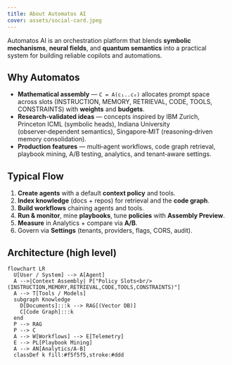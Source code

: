 ```yaml
---
title: About Automatos AI
cover: assets/social-card.jpeg
---
```


Automatos AI is an orchestration platform that blends **symbolic mechanisms**, **neural fields**, and **quantum semantics** into a practical system for building reliable copilots and automations.

## Why Automatos
- **Mathematical assembly** — `C = A(c₁..c₆)` allocates prompt space across slots (INSTRUCTION, MEMORY, RETRIEVAL, CODE, TOOLS, CONSTRAINTS) with **weights** and **budgets**.
- **Research‑validated ideas** — concepts inspired by IBM Zurich, Princeton ICML (symbolic heads), Indiana University (observer‑dependent semantics), Singapore‑MIT (reasoning‑driven memory consolidation).
- **Production features** — multi‑agent workflows, code graph retrieval, playbook mining, A/B testing, analytics, and tenant‑aware settings.

## Typical Flow
1. **Create agents** with a default **context policy** and tools.  
2. **Index knowledge** (docs + repos) for retrieval and the **code graph**.  
3. **Build workflows** chaining agents and tools.  
4. **Run & monitor**, mine **playbooks**, tune **policies** with **Assembly Preview**.  
5. **Measure** in Analytics + compare via **A/B**.  
6. Govern via **Settings** (tenants, providers, flags, CORS, audit).

## Architecture (high level)
```mermaid
flowchart LR
  U[User / System] --> A[Agent]
  A -->|Context Assembly| P["Policy Slots<br/>(INSTRUCTION,MEMORY,RETRIEVAL,CODE,TOOLS,CONSTRAINTS)"]
  A --> T[Tools / Models]
  subgraph Knowledge
    D[Documents]:::k --> RAG[(Vector DB)]
    C[Code Graph]:::k
  end
  P --> RAG
  P --> C
  A --> W[Workflows] --> E[Telemetry]
  E --> PL[Playbook Mining]
  A --> AN[Analytics/A-B]
  classDef k fill:#f5f5f5,stroke:#ddd
```

